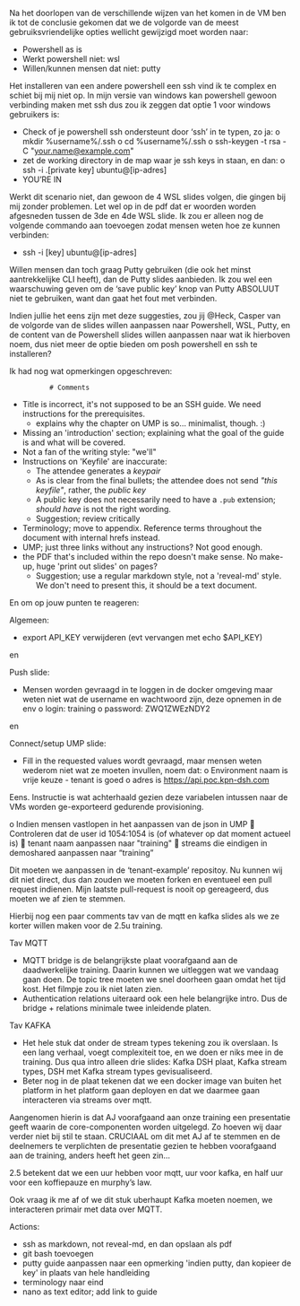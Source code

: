 <!-- -------------------------------------------------- -->

Na het doorlopen van de verschillende wijzen van het komen in de VM ben ik tot de conclusie gekomen dat we de volgorde van de meest gebruiksvriendelijke opties wellicht gewijzigd moet worden naar: 
-	Powershell as is 
-	Werkt powershell niet: wsl
-	Willen/kunnen mensen dat niet: putty

Het installeren van een andere powershell een ssh vind ik te complex en schiet bij mij niet op. In mijn versie van windows kan powershell gewoon verbinding maken met ssh dus zou ik zeggen dat optie 1 voor windows gebruikers is: 
-	Check of je powershell ssh ondersteunt door ‘ssh’ in te typen, zo ja: 
o	mkdir %username%/.ssh
o	cd %username%/.ssh
o	ssh-keygen -t rsa -C "your.name@example.com"
-	zet de working directory in de map waar je ssh keys in staan, en dan:
o	ssh -i .\[private key] ubuntu@[ip-adres]
-	YOU’RE IN

Werkt dit scenario niet, dan gewoon de 4 WSL slides volgen, die gingen bij mij zonder problemen. Let wel op in de pdf dat er woorden worden afgesneden tussen de 3de en 4de WSL slide. Ik zou er alleen nog de volgende commando aan toevoegen zodat mensen weten hoe ze kunnen verbinden: 
-	ssh -i [key] ubuntu@[ip-adres]

Willen mensen dan toch graag Putty gebruiken (die ook het minst aantrekkelijke CLI heeft), dan de Putty slides aanbieden. Ik zou wel een waarschuwing geven om de ‘save public key’ knop van Putty ABSOLUUT niet te gebruiken, want dan gaat het fout met verbinden. 

Indien jullie het eens zijn met deze suggesties, zou jij @Heck, Casper van de volgorde van de slides willen aanpassen naar Powershell, WSL, Putty, en de content van de Powershell slides willen aanpassen naar wat ik hierboven noem, dus niet meer de optie bieden om posh powershell en ssh te installeren?

<!-- -------------------------------------------------- -->

Ik had nog wat opmerkingen opgeschreven:

              # Comments

* Title is incorrect, it's not supposed to be an SSH guide. We need instructions for the prerequisites.
    * explains why the chapter on UMP is so… minimalist, though. :)
* Missing an 'introduction' section; explaining what the goal of the guide is and what will be covered.
* Not a fan of the writing style: "we'll"
* Instructions on 'Keyfile' are inaccurate:
    * The attendee generates a _keypair_
    * As is clear from the final bullets; the attendee does not send _"this keyfile"_, rather, the _public key_
    * A public key does not necessarily need to have a `.pub` extension; _should have_ is not the right wording.
    * Suggestion; review critically
* Terminology; move to appendix. Reference terms throughout the document with internal hrefs instead.
* UMP; just three links without any instructions? Not good enough.
* the PDF that's included within the repo doesn't make sense. No make-up, huge 'print out slides' on pages?
    * Suggestion; use a regular markdown style, not a 'reveal-md' style. We don't need to present this, it should be a text document.


En om op jouw punten te reageren:

Algemeen:
-	export API_KEY verwijderen (evt vervangen met echo $API_KEY)

en

Push slide:
-	Mensen worden gevraagd in te loggen in de docker omgeving maar weten niet wat de username en wachtwoord zijn, deze opnemen in de env
o	login: training
o	password: ZWQ1ZWEzNDY2

en

Connect/setup UMP slide:
-	Fill in the requested values wordt gevraagd, maar mensen weten wederom niet wat ze moeten invullen, noem dat: 
o	Environment naam is vrije keuze - tenant is goed
o	adres is https://api.poc.kpn-dsh.com

Eens. Instructie is wat achterhaald gezien deze variabelen intussen naar de VMs worden ge-exporteerd gedurende provisioning.

o	Indien mensen vastlopen in het aanpassen van de json in UMP
	Controleren dat de user id 1054:1054 is (of whatever op dat moment actueel is)
	tenant naam aanpassen naar "training"
	streams die eindigen in demoshared aanpassen naar “training”

Dit moeten we aanpassen in de ‘tenant-example’ repositoy. Nu kunnen wij dit niet direct, dus dan zouden we moeten forken en eventueel een pull request indienen. Mijn laatste pull-request is nooit op gereageerd, dus moeten we af zien te stemmen.


<!-- -------------------------------------------------- -->
Hierbij nog een paar comments tav van de mqtt en kafka slides als we ze korter willen maken voor de 2.5u training. 

Tav MQTT
-	MQTT bridge is de belangrijkste plaat voorafgaand aan de daadwerkelijke training. Daarin kunnen we uitleggen wat we vandaag gaan doen. De topic tree moeten we snel doorheen gaan omdat het tijd kost. Het filmpje zou ik niet laten zien. 
-	Authentication relations uiteraard ook een hele belangrijke intro. Dus de bridge + relations minimale twee inleidende platen. 

Tav KAFKA
-	Het hele stuk dat onder de stream types tekening zou ik overslaan. Is een lang verhaal, voegt complexiteit toe, en we doen er niks mee in de training. Dus qua intro alleen drie slides: Kafka DSH plaat, Kafka stream types, DSH met Kafka stream types gevisualiseerd.
-	Beter nog in de plaat tekenen dat we een docker image van buiten het platform in het platform gaan deployen en dat we daarmee gaan interacteren via streams over mqtt.

Aangenomen hierin is dat AJ voorafgaand aan onze training een presentatie geeft waarin de core-componenten worden uitgelegd. Zo hoeven wij daar verder niet bij stil te staan. CRUCIAAL om dit met AJ af te stemmen en de deelnemers te verplichten de presentatie gezien te hebben voorafgaand aan de training, anders heeft het geen zin…

2.5 betekent dat we een uur hebben voor mqtt, uur voor kafka, en half uur voor een koffiepauze en murphy’s law.

Ook vraag ik me af of we dit stuk uberhaupt Kafka moeten noemen, we interacteren primair met data over MQTT. 

<!-- ----------------------------------- -->

Actions:
- ssh as markdown, not reveal-md, en dan opslaan als pdf
- git bash toevoegen
- putty guide aanpassen naar een opmerking 'indien putty, dan kopieer de key' in plaats van hele handleiding
- terminology naar eind
- nano as text editor; add link to guide [](https://wiki.gentoo.org/wiki/Nano/Basics_Guide)